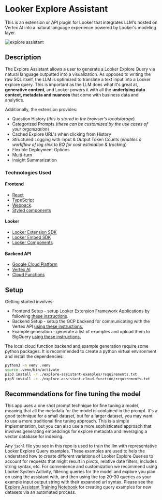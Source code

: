 # Looker Explore Assistant

This is an extension or API plugin for Looker that integrates LLM's hosted on Vertex AI into a natural language experience powered by Looker's modeling layer.

![explore assistant](./static/Explore%20Assistant.gif)

## Description

The Explore Assistant allows a user to generate a Looker Explore Query via natural language outputted into a visualization. As opposed to writing the raw SQL itself, the LLM is optimized to translate a text input into a Looker explore query. This is important as the LLM does what it's great at, **generative content**, and Looker powers it with all the **underlying data context, metadata and nuances** that come with business data and analytics.

Additionally, the extension provides:

 - Question History (*this is stored in the browser's localstorage*)
 - Categorized Prompts (*these can be customized by the use cases of your organization*)
 - Cached Explore URL's when clicking from History
 - Structured Logging with Input & Output Token Counts (*enables a workflow of log sink to BQ for cost estimation & tracking*)
 - Flexible Deployment Options
 - Multi-turn
 - Insight Summarization

### Technologies Used
#### Frontend
- [React](https://reactjs.org/)
- [TypeScript](https://www.typescriptlang.org/)
- [Webpack](https://webpack.js.org/).
- [Styled components](https://www.styled-components.com/docs)

#### Looker
- [Looker Extension SDK](https://github.com/looker-open-source/sdk-codegen/tree/main/packages/extension-sdk-react)
- [Looker Embed SDK](https://cloud.google.com/looker/docs/embed-sdk)
- [Looker Components](https://cloud.google.com/looker/docs/components)

#### Backend API
- [Google Cloud Platform](https://cloud.google.com/)
- [Vertex AI](https://cloud.google.com/vertex-ai)
- [Cloud Functions](https://cloud.google.com/functions)

## Setup

Getting started involves:

- Frontend Setup - setup Looker Extension Framework Applications by following [these instructions](./explore-assistant-extension/README.md).
- Backend Setup - setup the GCP backend for communicating with the Vertex API [using these instructions.](./explore-assistant-backend/README.md)
- Example generation - generate a list of examples and upload them to BigQuery [using these instructions.](./explore-assistant-examples/README.md)

The local cloud function backend and example generation require some python packages. It is recommended to create a python virtual environment and install the dependencies:

```bash
python3 -m venv .venv
source .venv/bin/activate 
pip3 install -r ./explore-assistant-examples/requirements.txt
pip3 install -r ./explore-assistant-cloud-function/requirements.txt 
```

## Recommendations for fine tuning the model

This app uses a one shot prompt technique for fine tuning a model, meaning that all the metadata for the model is contained in the prompt. It's a good technique for a small dataset, but for a larger dataset, you may want to use a more traditional fine tuning approach. This is a simple implementation, but you can also use a more sophisticated approach that involves generating embeddings for explore metadata and leveraging a vector database for indexing.

Any `jsonl` file you see in this repo is used to train the llm with representative Looker Explore Query examples. These examples are used to help the understand how to create different variations of Looker Explore Queries to account for requests that might result in pivots, relative date filters, includes string syntax, etc. For convenience and customization we recommend using Looker System Activity, filtering queries for the model and explore you plan on using the assistant with, and then using the top 20-30 queries as your example input output string with their expanded url syntax. Please see the [Explore Assistant Training Notebook](./explore-assistant-training/) for creating query examples for new datasets via an automated process.
